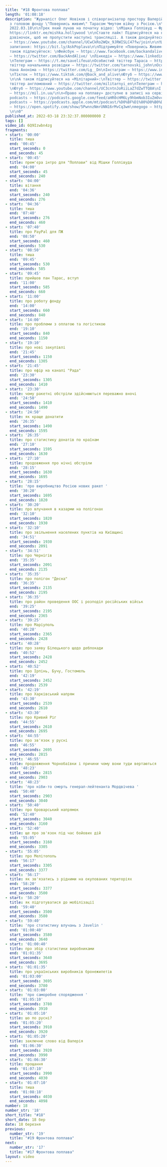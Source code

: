 ```yaml
---
title: "#18 Фронтова поплава"
length: '01:08:18'
description: "Журналіст Олег Новіков і співорганізатор простору Валерій Агєєв обговорюють
  з головою фонду \"Повернись живим\" Тарасом Чмутом війну з Росією.\n\nВипуск за
  2022.03.18\n\nТрек який лунав на початку відео: \nМішка Голлівуд – Фронтова Поплава
  https://linktr.ee/mishka.hollywood \n\nСтавте лайк! Підписуйтеся на канал та тицяйте
  дзвіночок, щоб не пропустити наступні трансляції. А також доєднуйтеся до спонсорів!
  – https://www.youtube.com/channel/UCwCkRo2WQx_9JRWISLC47fw/join\n\n‼️Щоб задати
  запитання: https://bit.ly/AskPoplava\n\nПідтримуйте «Повернись Живим»: \nhttps://www.comebackalive.in.ua/donate\n\nА
  також підписуйтеся: \nФейсбук – https://www.facebook.com/backandalive \nТвіттер
  – https://twitter.com/BackAndAlive/ \nЛінкедін – https://www.linkedin.com/company/come-back-alive/
  \nТелеграм – https://t.me/savelifeua\nОсобистий твіттер Тараса – https://twitter.com/TarasChmut\nОсобистий
  твіттер начальника розвідки – https://twitter.com/tarnovski_john\nОсобистий твіттер
  пана Аноніма – https://twitter.com/Lg__Dn\nІнстаграм – https://www.instagram.com/savelife.in.ua/
  \nТікток – https://www.tiktok.com/@back_and_alive\nЮтуб – https://www.youtube.com/channel/UCGIa6LSAw2Cl_P-DFv2pHXQ
  \n\nА також підписуйтеся на «Мілітарний»:\nТвіттер – https://twitter.com/mil_in_ua\nТа
  твіттер англомовний – https://twitter.com/militarnyi_en\nТелеграм – https://t.me/milinua
  \nЮтуб – https://www.youtube.com/channel/UC3cntnJoRiiLaZ7dZwTTQ8A\nІ читайте сайт
  – https://mil.in.ua/\n\n«Право на поплаву» доступне в записі на сервісах: \ngoogle
  podcasts – https://podcasts.google.com/feed/aHR0cHM6Ly9hbmNob3IuZm0vcy84ODhiMzE0Yy9wb2RjYXN0L3Jzcw\napple
  podcasts – https://podcasts.apple.com/mt/podcast/%D0%BF%D1%80%D0%B0%D0%B2%D0%BE-%D0%BD%D0%B0-%D0%BF%D0%BE%D0%BF%D0%BB%D0%B0%D0%B2%D1%83/id1613491809\nspotify
  – https://open.spotify.com/show/5PwnnzNmrUNN16rMvCq3wm\nmegogo – https://megogo.page.link/tA2y
  \n\n0"
published_at: 2022-03-18 23:32:37.000000000 Z
tags: []
video_id: 6Q9Izwbn4zg
fragments:
- start: '00:00'
  title: тиша
  end: '00:45'
  start_seconds: 0
  end_seconds: 45
- start: '00:45'
  title: прем'єра інтро для "Поплави" від Мішки Голлівуда
  end: '04:00'
  start_seconds: 45
  end_seconds: 240
- start: '04:00'
  title: вітання
  end: '04:36'
  start_seconds: 240
  end_seconds: 276
- start: '04:36'
  title: тиша
  end: '07:40'
  start_seconds: 276
  end_seconds: 460
- start: '07:40'
  title: про PayPal для ПЖ
  end: '08:50'
  start_seconds: 460
  end_seconds: 530
- start: '08:50'
  title: тиша
  end: '09:45'
  start_seconds: 530
  end_seconds: 585
- start: '09:45'
  title: прийшов пан Тарас, вступ
  end: '11:00'
  start_seconds: 585
  end_seconds: 660
- start: '11:00'
  title: про роботу фонду
  end: '14:00'
  start_seconds: 660
  end_seconds: 840
- start: '14:00'
  title: про проблеми з оплатою та логістикою
  end: '19:10'
  start_seconds: 840
  end_seconds: 1150
- start: '19:10'
  title: про нові закупівлі
  end: '21:45'
  start_seconds: 1150
  end_seconds: 1305
- start: '21:45'
  title: про ефір на каналі "Рада"
  end: '23:30'
  start_seconds: 1305
  end_seconds: 1410
- start: '23:30'
  title: чому ракетні обстріли здійснюються переважно вночі
  end: '24:50'
  start_seconds: 1410
  end_seconds: 1490
- start: '24:50'
  title: як краще донатити
  end: '26:35'
  start_seconds: 1490
  end_seconds: 1595
- start: '26:35'
  title: про статистику донатів по країнам
  end: '27:10'
  start_seconds: 1595
  end_seconds: 1630
- start: '27:10'
  title: продовження про нічні обстріли
  end: '28:15'
  start_seconds: 1630
  end_seconds: 1695
- start: '28:15'
  title: 'про виробництво Росією нових ракет '
  end: '30:20'
  start_seconds: 1695
  end_seconds: 1820
- start: '30:20'
  title: про влучання в казарми на полігонах
  end: '32:10'
  start_seconds: 1820
  end_seconds: 1930
- start: '32:10'
  title: про звільнення населених пунктів на Київщині
  end: '34:51'
  start_seconds: 1930
  end_seconds: 2091
- start: '34:51'
  title: про Чернігів
  end: '35:35'
  start_seconds: 2091
  end_seconds: 2135
- start: '35:35'
  title: про полігон "Десна"
  end: '36:35'
  start_seconds: 2135
  end_seconds: 2195
- start: '36:35'
  title: про район проведення ООС і розподіл російських військ
  end: '39:25'
  start_seconds: 2195
  end_seconds: 2365
- start: '39:25'
  title: про Маріуполь
  end: '40:28'
  start_seconds: 2365
  end_seconds: 2428
- start: '40:28'
  title: про заяву Білецького щодо деблокади
  end: '40:52'
  start_seconds: 2428
  end_seconds: 2452
- start: '40:52'
  title: про Ірпінь, Бучу, Гостомель
  end: '42:19'
  start_seconds: 2452
  end_seconds: 2539
- start: '42:19'
  title: про Харківський напрям
  end: '43:30'
  start_seconds: 2539
  end_seconds: 2610
- start: '43:30'
  title: про Кривий Ріг
  end: '44:55'
  start_seconds: 2610
  end_seconds: 2695
- start: '44:55'
  title: про зв'язок у русні
  end: '46:55'
  start_seconds: 2695
  end_seconds: 2815
- start: '46:55'
  title: продовження Чорнобаївки і причини чому вони туди вертаються
  end: '48:23'
  start_seconds: 2815
  end_seconds: 2903
- start: '48:23'
  title: 'про ніби-то смерть генерал-лейтенанта Мордвічева '
  end: '50:40'
  start_seconds: 2903
  end_seconds: 3040
- start: '50:40'
  title: про броварський напрямок
  end: '52:40'
  start_seconds: 3040
  end_seconds: 3160
- start: '52:40'
  title: ще про зв'язок під час бойових дій
  end: '55:05'
  start_seconds: 3160
  end_seconds: 3305
- start: '55:05'
  title: про Мелітополь
  end: '56:17'
  start_seconds: 3305
  end_seconds: 3377
- start: '56:17'
  title: як зв'язатись з рідними на окупованих територіях
  end: '58:20'
  start_seconds: 3377
  end_seconds: 3500
- start: '58:20'
  title: як підготуватися до мобілізації
  end: '59:40'
  start_seconds: 3500
  end_seconds: 3580
- start: '59:40'
  title: 'про статистику влучань з Javelin '
  end: '01:00:40'
  start_seconds: 3580
  end_seconds: 3640
- start: '01:00:40'
  title: про збір статистики виробниками
  end: '01:01:35'
  start_seconds: 3640
  end_seconds: 3695
- start: '01:01:35'
  title: про українських виробників бронежилетів
  end: '01:03:00'
  start_seconds: 3695
  end_seconds: 3780
- start: '01:03:00'
  title: 'про саморобне спорядження '
  end: '01:05:10'
  start_seconds: 3780
  end_seconds: 3910
- start: '01:05:10'
  title: шо по русні?
  end: '01:05:20'
  start_seconds: 3910
  end_seconds: 3920
- start: '01:05:20'
  title: заключне слово від Валерія
  end: '01:06:30'
  start_seconds: 3920
  end_seconds: 3990
- start: '01:06:30'
  title: прощання
  end: '01:07:10'
  start_seconds: 3990
  end_seconds: 4030
- start: '01:07:10'
  title: тиша
  end: '01:08:18'
  start_seconds: 4030
  end_seconds: 4098
number: 18
number_str: '18'
short_title: "#18"
short_date: 18 бер
date: 18 березня
previous:
  number_str: '19'
  title: "#19 Фронтова поплава"
next:
  number_str: '17'
  title: "#17 Фронтова поплава"
layout: video
---
```


